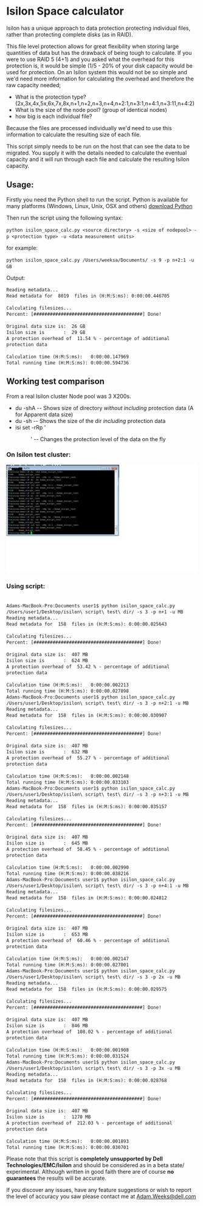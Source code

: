 # Isilon Space calculator

Isilon has a unique approach to data protection protecting individual files, rather than protecting complete disks (as in RAID).

This file level protection allows for great flexibility when storing large quantities of data but has the drawback of being tough
to calculate.  If you were to use RAID 5 (4+1) and you asked what the overhead for this protection is, it would be simple (1/5 - 20% of your disk 
capacity would be used for protection.  On an Isilon system this would not be so simple and we'd need more information for calculating the overhead 
and therefore the raw capacity needed;

* What is the protection type? (2x,3x,4x,5x,6x,7x,8x,n+1,n+2,n+3,n+4,n+2:1,n+3:1,n+4:1,n+3:11,n+4:2)
* What is the size of the node pool? (group of identical nodes)
* how big is each individual file?

Because the files are processed individually we'd need to use this information to calculate the resulting size of each file.

This script simply needs to be run on the host that can see the data to be migrated.  You supply it with the details needed to
calculate the eventual capacity and it will run through each file and calculate the resulting Isilon capacity.

## Usage:

Firstly you need the Python shell to run the script.  Python is available for many platforms (Windows, Linux, Unix, OSX and others)
[download Python](https://www.python.org/downloads/)

Then run the script using the following syntax:

`python isilon_space_calc.py <source directory> -s <size of nodepool> -p <protection type> -u <data measurement units>`

for example:

`python isilon_space_calc.py /Users/weeksa/Documents/ -s 9 -p n+2:1 -u GB`

Output:
```
Reading metadata...
Read metadata for  8019  files in (H:M:S:ms): 0:00:00.446705

Calculating filesizes...
Percent: [########################################] Done!

Original data size is:  26 GB
Isilon size is       :  29 GB
A protection overhead of  11.54 % - percentage of additional protection data

Calculation time (H:M:S:ms):   0:00:00.147969
Total running time (H:M:S:ms): 0:00:00.594736
```

## Working test comparison

From a real Isilon cluster Node pool was 3 X200s.

- du -shA 
-- Shows size of directory *without including* protection data (A for Apparent data size)
- du -sh
-- Shows the size of the dir *including* protection data
- isi set -rRp '<protection><dir>' 
-- Changes the protection level of the data on the fly

### On Isilon test cluster:

![alt tag](./screenshot.png)


### Using script:

```

Adams-MacBook-Pro:Documents user1$ python isilon_space_calc.py /Users/user1/Desktop/isilon\ script\ test\ dir/ -s 3 -p n+1 -u MB
Reading metadata...
Read metadata for  158  files in (H:M:S:ms): 0:00:00.025643

Calculating filesizes...
Percent: [########################################] Done!

Original data size is:  407 MB
Isilon size is       :  624 MB
A protection overhead of  53.42 % - percentage of additional protection data

Calculation time (H:M:S:ms):   0:00:00.002213
Total running time (H:M:S:ms): 0:00:00.027898
Adams-MacBook-Pro:Documents user1$ python isilon_space_calc.py /Users/user1/Desktop/isilon\ script\ test\ dir/ -s 3 -p n+2:1 -u MB
Reading metadata...
Read metadata for  158  files in (H:M:S:ms): 0:00:00.030907

Calculating filesizes...
Percent: [########################################] Done!

Original data size is:  407 MB
Isilon size is       :  632 MB
A protection overhead of  55.27 % - percentage of additional protection data

Calculation time (H:M:S:ms):   0:00:00.002148
Total running time (H:M:S:ms): 0:00:00.033103
Adams-MacBook-Pro:Documents user1$ python isilon_space_calc.py /Users/user1/Desktop/isilon\ script\ test\ dir/ -s 3 -p n+3:1 -u MB
Reading metadata...
Read metadata for  158  files in (H:M:S:ms): 0:00:00.035157

Calculating filesizes...
Percent: [########################################] Done!

Original data size is:  407 MB
Isilon size is       :  645 MB
A protection overhead of  58.45 % - percentage of additional protection data

Calculation time (H:M:S:ms):   0:00:00.002990
Total running time (H:M:S:ms): 0:00:00.038216
Adams-MacBook-Pro:Documents user1$ python isilon_space_calc.py /Users/user1/Desktop/isilon\ script\ test\ dir/ -s 3 -p n+4:1 -u MB
Reading metadata...
Read metadata for  158  files in (H:M:S:ms): 0:00:00.024812

Calculating filesizes...
Percent: [########################################] Done!

Original data size is:  407 MB
Isilon size is       :  653 MB
A protection overhead of  60.46 % - percentage of additional protection data

Calculation time (H:M:S:ms):   0:00:00.002147
Total running time (H:M:S:ms): 0:00:00.027001
Adams-MacBook-Pro:Documents user1$ python isilon_space_calc.py /Users/user1/Desktop/isilon\ script\ test\ dir/ -s 3 -p 2x -u MB
Reading metadata...
Read metadata for  158  files in (H:M:S:ms): 0:00:00.029575

Calculating filesizes...
Percent: [########################################] Done!

Original data size is:  407 MB
Isilon size is       :  846 MB
A protection overhead of  108.02 % - percentage of additional protection data

Calculation time (H:M:S:ms):   0:00:00.001908
Total running time (H:M:S:ms): 0:00:00.031524
Adams-MacBook-Pro:Documents user1$ python isilon_space_calc.py /Users/user1/Desktop/isilon\ script\ test\ dir/ -s 3 -p 3x -u MB
Reading metadata...
Read metadata for  158  files in (H:M:S:ms): 0:00:00.028768

Calculating filesizes...
Percent: [########################################] Done!

Original data size is:  407 MB
Isilon size is       :  1270 MB
A protection overhead of  212.03 % - percentage of additional protection data

Calculation time (H:M:S:ms):   0:00:00.001893
Total running time (H:M:S:ms): 0:00:00.030701
```
Please note that this script is **completely unsupported by Dell Technologies/EMC/Isilon** and should be considered as in a beta state/
experimental.  Although written in good faith there are of course **no guarantees** the results will be accurate.

If you discover any issues, have any feature suggestions or wish to report the level of accuracy you saw please contact me at 
Adam.Weeks@dell.com
  